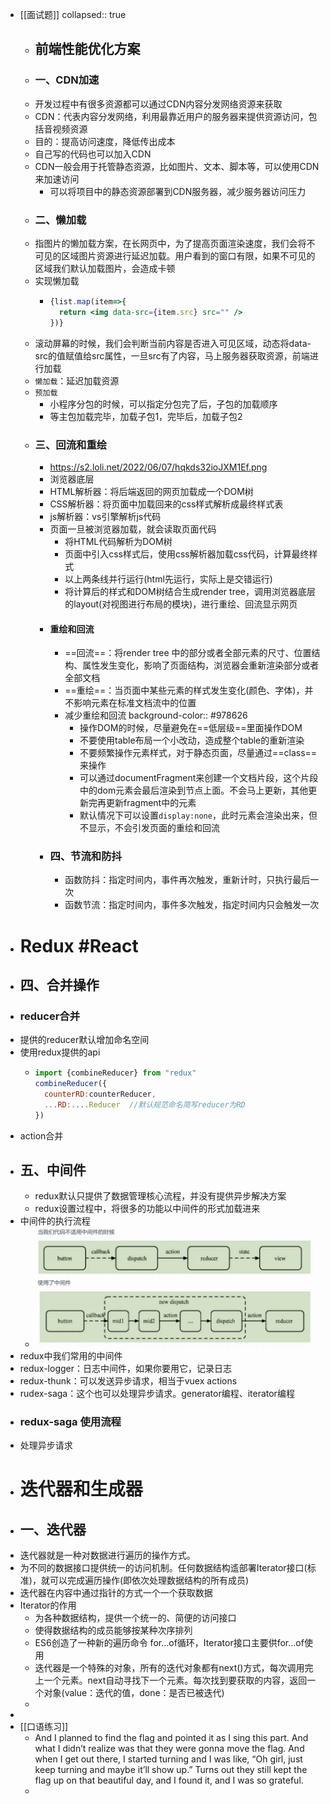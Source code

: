 - [[面试题]]
  collapsed:: true
	- ## 前端性能优化方案
	- ### 一、CDN加速
	- 开发过程中有很多资源都可以通过CDN内容分发网络资源来获取
	- CDN：代表内容分发网络，利用最靠近用户的服务器来提供资源访问，包括音视频资源
	- 目的：提高访问速度，降低传出成本
	- 自己写的代码也可以加入CDN
	- CDN一般会用于托管静态资源，比如图片、文本、脚本等，可以使用CDN来加速访问
		- 可以将项目中的静态资源部署到CDN服务器，减少服务器访问压力
	- ### 二、懒加载
	- 指图片的懒加载方案，在长网页中，为了提高页面渲染速度，我们会将不可见的区域图片资源进行延迟加载。用户看到的窗口有限，如果不可见的区域我们默认加载图片，会造成卡顿
	- 实现懒加载
		- ```jsx
		  {list.map(item=>{
		    return <img data-src={item.src} src="" />
		  })}
		  ```
	- 滚动屏幕的时候，我们会判断当前内容是否进入可见区域，动态将data-src的值赋值给src属性，一旦src有了内容，马上服务器获取资源，前端进行加载
	- `懒加载`：延迟加载资源
	- `预加载`
		- 小程序分包的时候，可以指定分包完了后，子包的加载顺序
		- 等主包加载完毕，加载子包1，完毕后，加载子包2
	- ### 三、回流和重绘
		- https://s2.loli.net/2022/06/07/hqkds32ioJXM1Ef.png
		- 浏览器底层
		- HTML解析器：将后端返回的网页加载成一个DOM树
		- CSS解析器：将页面中加载回来的css样式解析成最终样式表
		- js解析器：vs引擎解析js代码
		- 页面一旦被浏览器加载，就会读取页面代码
			- 将HTML代码解析为DOM树
			- 页面中引入css样式后，使用css解析器加载css代码，计算最终样式
			- 以上两条线并行运行(html先运行，实际上是交错运行)
			- 将计算后的样式和DOM树结合生成render tree，调用浏览器底层的layout(对视图进行布局的模块)，进行重绘、回流显示网页
		- #### 重绘和回流
			- ==回流==：将render tree 中的部分或者全部元素的尺寸、位置结构、属性发生变化，影响了页面结构，浏览器会重新渲染部分或者全部文档
			- ==重绘==：当页面中某些元素的样式发生变化(颜色、字体)，并不影响元素在标准文档流中的位置
			- 减少重绘和回流
			  background-color:: #978626
				- 操作DOM的时候，尽量避免在==低层级==里面操作DOM
				- 不要使用table布局一个小改动，造成整个table的重新渲染
				- 不要频繁操作元素样式，对于静态页面，尽量通过==class==来操作
				- 可以通过documentFragment来创建一个文档片段，这个片段中的dom元素会最后渲染到节点上面。不会马上更新，其他更新完再更新fragment中的元素
				- 默认情况下可以设置`display:none`，此时元素会渲染出来，但不显示，不会引发页面的重绘和回流
		- ### 四、节流和防抖
			- 函数防抖：指定时间内，事件再次触发，重新计时，只执行最后一次
			- 函数节流：指定时间内，事件多次触发，指定时间内只会触发一次
- # Redux #React
- ## 四、合并操作
- ### reducer合并
- 提供的reducer默认增加命名空间
- 使用redux提供的api
	- ```js
	  import {combineReducer} from "redux"
	  combineReducer({
	    counterRD:counterReducer,
	    ...RD:....Reducer  //默认规范命名简写reducer为RD
	  })
	  ```
- action合并
- ## 五、中间件
	- redux默认只提供了数据管理核心流程，并没有提供异步解决方案
	- redux设置过程中，将很多的功能以中间件的形式加载进来
- 中间件的执行流程
	- ![image.png](../assets/image_1654661664232_0.png)
- redux中我们常用的中间件
- redux-logger：日志中间件，如果你要用它，记录日志
- redux-thunk：可以发送异步请求，相当于vuex actions
- rudex-saga：这个也可以处理异步请求。generator编程、iterator编程
- ### redux-saga 使用流程
- 处理异步请求
- # 迭代器和生成器
- ## 一、迭代器
- 迭代器就是一种对数据进行遍历的操作方式。
- 为不同的数据接口提供统一的访问机制。任何数据结构䢣部署Iterator接口(标准)，就可以完成遍历操作(即依次处理数据结构的所有成员)
- 迭代器在内容中通过指针的方式一个一个获取数据
- Iterator的作用
	- 为各种数据结构，提供一个统一的、简便的访问接口
	- 使得数据结构的成员能够按某种次序排列
	- ES6创造了一种新的遍历命令 for...of循环，Iterator接口主要供for...of使用
	- 迭代器是一个特殊的对象，所有的迭代对象都有next()方式，每次调用完上一个元素。next自动寻找下一个元素。每次找到要获取的内容，返回一个对象(value：迭代的值，done：是否已被迭代)
	-
-
- [[口语练习]]
	- And I planned to find the flag and pointed it as I sing this part. And what I didn’t realize was that they were gonna move the flag. And when I get out there, I started turning and I was like, “Oh girl, just keep turning and maybe it’ll show up.” Turns out they still kept the flag up on that beautiful day, and I found it, and I was so grateful.
	-